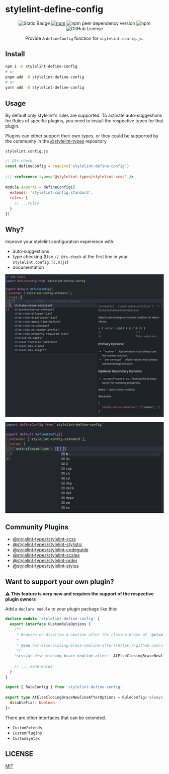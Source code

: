 # stylelint-define-config

<p align="center">
  <img alt="Static Badge" src="https://img.shields.io/badge/120%2B-blue?style=flat-square&label=Stylelint%20Rules&labelColor=%23096">
  <a href="https://www.npmjs.com/package/stylelint-define-config"><img alt="npm" src="https://img.shields.io/npm/v/stylelint-define-config?style=flat-square"></a>
  <img alt="npm peer dependency version" src="https://img.shields.io/npm/dependency-version/stylelint-define-config/peer/stylelint?style=flat-square">
  <img alt="npm" src="https://img.shields.io/npm/dt/stylelint-define-config?style=flat-square">
  <img alt="GitHub License" src="https://img.shields.io/github/license/stylelint-types/stylelint-define-config?style=flat-square">
</p>

<p align="center">Provide a <code>defineConfig</code> function for <code>stylelint.config.js</code>.</p>

## Install

```sh
npm i -D stylelint-define-config
# or
pnpm add -D stylelint-define-config
# or
yarn add -D stylelint-define-config
```

## Usage

By default only stylelint's rules are supported. To activate auto-suggestions for Rules of specific plugins, you need to install the respective types for that plugin.

Plugins can either support their own types, or they could be supported by the community in the [@stylelint-types](https://www.npmjs.com/org/stylelint-types) repository.

`stylelint.config.js`

```js
// @ts-check
const defineConfig = require('stylelint-define-config')

/// <reference types="@stylelint-types/stylelint-scss" />

module.exports = defineConfig({
  extends: 'stylelint-config-standard',
  rules: {
    // ...rules
  }
})
```

## Why?

Improve your stylelint configuration experience with:

- auto-suggestions
- type checking (Use `// @ts-check` at the first line in your `stylelint.config.[c,m]js`)
- documentation

![rule](./static/rule.png)

![secondary](./static/secondary.png)

## Community Plugins

- [@stylelint-types/stylelint-scss](https://github.com/stylelint-types/stylelint-scss)
- [@stylelint-types/stylelint-stylistic](https://github.com/stylelint-types/stylelint-stylistic)
- [@stylelint-types/stylelint-codeguide](https://github.com/stylelint-types/stylelint-codeguide)
- [@stylelint-types/stylelint-scales](https://github.com/stylelint-types/stylelint-scales)
- [@stylelint-types/stylelint-order](https://github.com/stylelint-types/stylelint-order)
- [@stylelint-types/stylelint-stylus](https://github.com/stylelint-types/stylelint-stylus)

## Want to support your own plugin?

:warning: **This feature is very new and requires the support of the respective plugin owners**

Add a `declare module` to your plugin package like this:

```ts
declare module 'stylelint-define-config' {
  export interface CustomRuleOptions {
    /**
     * Require or disallow a newline after the closing brace of `@else` statements.
     *
     * @see [at-else-closing-brace-newline-after](https://github.com/stylelint-scss/stylelint-scss/tree/master/src/rules/at-else-closing-brace-space-after)
     */
    'scss/at-else-closing-brace-newline-after': AtElseClosingBraceNewlineAfterOptions

    // ... more Rules
  }
}
```

```ts
import { RuleConfig } from 'stylelint-define-config'

export type AtElseClosingBraceNewlineAfterOptions = RuleConfig<'always-last-in-chain', {
  disableFix?: boolean
}>
```

There are other interfaces that can be extended.

- `CustomExtends`
- `CustomPlugins`
- `CustomSyntax`

## LICENSE

[MIT](LICENSE)
